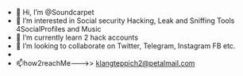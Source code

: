 - 👋 Hi, I’m @Soundcarpet
- 👀 I’m interested in Social security Hacking, Leak and Sniffing Tools 4SocialProfiles and Music 
- 🌱 I’m currently learn 2 hack accounts 
- 💞️ I’m looking to collaborate on Twitter, Telegram, Instagram FB etc.
- 
- 📫how2reachMe--->> klangteppich2@petalmail.com

<!---
Soundcarpet/Soundcarpet is a ✨ special ✨ repository because its `README.md` (this file) appears on your GitHub profile.
You can click the Preview link to take a look at your changes.
--->
